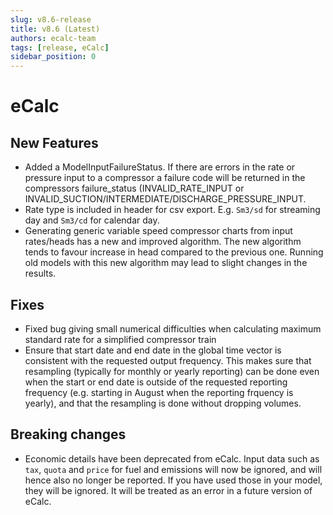 ```yaml
---
slug: v8.6-release
title: v8.6 (Latest)
authors: ecalc-team
tags: [release, eCalc]
sidebar_position: 0
---
```


# eCalc



## New Features

- Added a ModelInputFailureStatus. If there are errors in the rate or pressure input to a compressor a failure code will be returned in the compressors failure_status (INVALID_RATE_INPUT or INVALID_SUCTION/INTERMEDIATE/DISCHARGE_PRESSURE_INPUT.
- Rate type is included in header for csv export. E.g. `Sm3/sd` for streaming day and `Sm3/cd` for calendar day.
- Generating generic variable speed compressor charts from input rates/heads has a new and improved algorithm. The new algorithm tends to favour increase in head compared to the previous one. Running old models with this new algorithm may lead to slight changes in the results.

## Fixes

- Fixed bug giving small numerical difficulties when calculating maximum standard rate for a simplified compressor train
- Ensure that start date and end date in the global time vector is consistent with the requested output frequency. This makes sure that resampling (typically for monthly or yearly reporting) can be done even when the start or end date is outside of the requested reporting frequency (e.g. starting in August when the reporting frquency is yearly), and that the resampling is done without dropping volumes. 

## Breaking changes

- Economic details have been deprecated from eCalc. Input data such as `tax`, `quota` and `price` for fuel and emissions will now be ignored, and will hence also no longer be reported. If you have used those in your model, they will be ignored. It will be treated as an error in a future version of eCalc.
